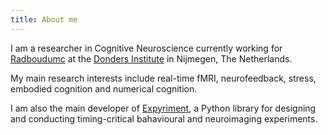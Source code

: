 ```yaml
---
title: About me
---
```


I am a researcher in Cognitive Neuroscience currently working for [Radboudumc](https://www.radboudumc.nl/en/patient-care) at the [Donders Institute](https://ru.nl/donders) in Nijmegen, The Netherlands.

My main research interests include real-time fMRI, neurofeedback, stress, embodied cognition and numerical cognition.

I am also the main developer of [Expyriment](http://www.expyriment.org), a Python library for designing and conducting timing-critical bahavioural and neuroimaging experiments.
